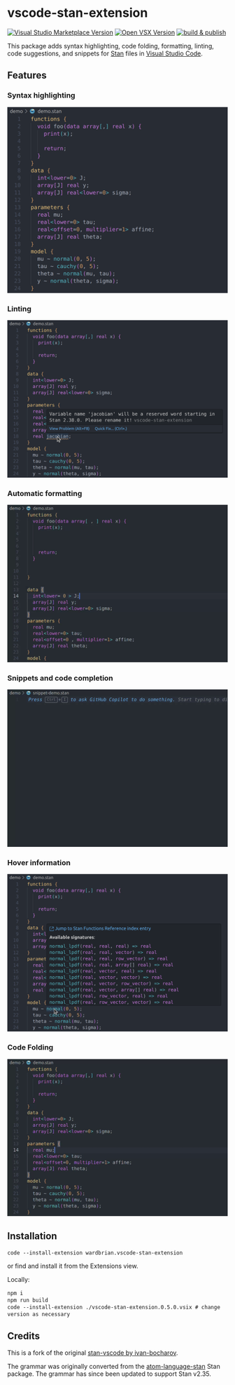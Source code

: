 # vscode-stan-extension

[![Visual Studio Marketplace Version](https://img.shields.io/visual-studio-marketplace/v/wardbrian.vscode-stan-extension?label=Visual%20Studio%20Marketplace)](https://marketplace.visualstudio.com/items?itemName=wardbrian.vscode-stan-extension)
[![Open VSX Version](https://img.shields.io/open-vsx/v/wardbrian/vscode-stan-extension)](https://open-vsx.org/extension/wardbrian/vscode-stan-extension)
[![build & publish](https://github.com/WardBrian/vscode-stan-extension/actions/workflows/release.yaml/badge.svg?branch=main)](https://github.com/WardBrian/vscode-stan-extension/actions/workflows/release.yaml)

This package adds syntax highlighting, code folding, formatting, linting, code suggestions,
and snippets for [Stan](https://mc-stan.org) files in [Visual Studio Code](https://code.visualstudio.com/).

## Features

### Syntax highlighting

![Syntax highlighting example](./img/highlight-example.png)

### Linting

![Linting example](./img/linting-example.png)

### Automatic formatting

![Formatting example](./img/formatting.gif)

### Snippets and code completion

![Snippet example](./img/snippets.gif)

### Hover information

![Hover example](./img/hover-example.png)

### Code Folding

![code-folding](./img/code-folding.gif)


## Installation

```
code --install-extension wardbrian.vscode-stan-extension
```

or find and install it from the Extensions view.

Locally:

```
npm i
npm run build
code --install-extension ./vscode-stan-extension.0.5.0.vsix # change version as necessary
```

## Credits

This is a fork of the original [stan-vscode by ivan-bocharov](https://github.com/ivan-bocharov/stan-vscode).

The grammar was originally converted from the [atom-language-stan](https://github.com/jrnold/atom-language-stan) Stan package. The grammar has since been updated to support Stan v2.35.
